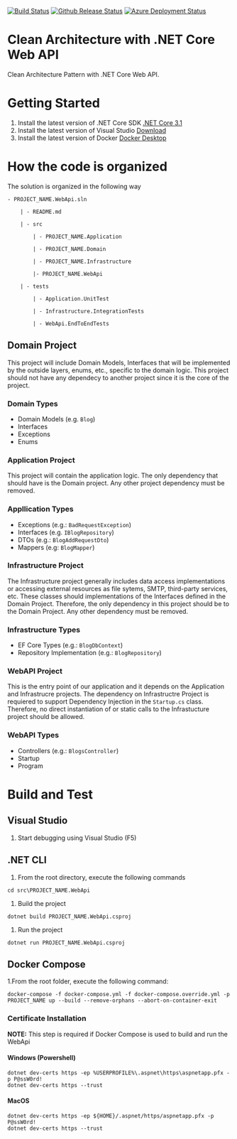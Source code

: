 [![Build Status](https://hack3rlife.visualstudio.com/Github/_apis/build/status/hack3rlife.cleanarchitecture-blog-azure?branchName=main)](https://hack3rlife.visualstudio.com/Github/_build/latest?definitionId=5&branchName=main)
[![Github Release Status](https://hack3rlife.visualstudio.com/Github/_apis/build/status/hack3rlife.cleanarchitecture-blog-azure?branchName=main&label=Github-Release)](https://hack3rlife.visualstudio.com/Github/_build/latest?definitionId=5&branchName=main)
[![Azure Deployment Status](https://hack3rlife.visualstudio.com/Github/_apis/build/status/hack3rlife.cleanarchitecture-blog-azure?branchName=main&label=Azure-Deployment)](https://hack3rlife.visualstudio.com/Github/_build/latest?definitionId=5&branchName=main)

# Clean Architecture with .NET Core Web API 
Clean Architecture Pattern with .NET Core Web API.

# Getting Started
1. Install the latest version of .NET Core SDK [.NET Core 3.1](https://dotnet.microsoft.com/en-us/download/dotnet/3.1)
1. Install the latest version of Visual Studio [Download](https://visualstudio.microsoft.com/downloads/) 
1. Install the latest version of Docker [Docker Desktop](https://www.docker.com/products/docker-desktop)

# How the code is organized
The solution is organized in the following way

    - PROJECT_NAME.WebApi.sln

        | - README.md

        | - src

            | - PROJECT_NAME.Application

            | - PROJECT_NAME.Domain

            | - PROJECT_NAME.Infrastructure

            |- PROJECT_NAME.WebApi

        | - tests

            | - Application.UnitTest

            | - Infrastructure.IntegrationTests

            | - WebApi.EndToEndTests

## Domain Project
This project will include Domain Models, Interfaces that will be implemented by the outside layers, enums, etc., specific to the domain logic.  This project should not have any dependecy to another project since it is the core of the project.

### Domain Types
* Domain Models (e.g. `Blog`)
* Interfaces
* Exceptions
* Enums

### Application Project
This project will contain the application logic. The only dependency that should have is the Domain project. Any other project dependency must be removed.

### Appllication Types
* Exceptions (e.g.: `BadRequestException`)
* Interfaces (e.g. `IBlogRepository`)
* DTOs (e.g.: `BlogAddRequestDto`)
* Mappers (e.g: `BlogMapper`)

### Infrastructure Project
The Infrastructure project generally includes data access implementations or accessing external resources as file sytems, SMTP, third-party services, etc.  These classes should implementations of the Interfaces defined in the Domain Project.  Therefore, the only dependency in this project should be to the Domain Project.  Any other dependency must be removed.

### Infrastructure Types
* EF Core Types (e.g.: `BlogDbContext`) 
* Repository Implementation (e.g.: `BlogRepository`)

### WebAPI Project
This is the entry point of our application and it depends on the Application and Infrastrucre projects.  The dependency on Infrastructre Project is requiered to support Dependency Injection in the `Startup.cs` class.  Therefore, no direct instantiation of or static calls to the Infrastucture project should be allowed.

### WebAPI Types
* Controllers (e.g.: `BlogsController`)
* Startup
* Program 

# Build and Test
## Visual Studio
1. Start debugging using Visual Studio (F5)

## .NET CLI
1. From the root directory, execute the following commands
```
cd src\PROJECT_NAME.WebApi
```
1. Build the project
```
dotnet build PROJECT_NAME.WebApi.csproj
```
1. Run the project
```
dotnet run PROJECT_NAME.WebApi.csproj
```

## Docker Compose
1.From the root folder, execute the following command:
```
docker-compose -f docker-compose.yml -f docker-compose.override.yml -p PROJECT_NAME up --build --remove-orphans --abort-on-container-exit
```

### Certificate Installation
<b>NOTE:</b> This step is required if Docker Compose is used to build and run the WebApi
#### Windows (Powershell)
```
dotnet dev-certs https -ep %USERPROFILE%\.aspnet\https\aspnetapp.pfx -p P@ssW0rd!
dotnet dev-certs https --trust
```

#### MacOS
```
dotnet dev-certs https -ep ${HOME}/.aspnet/https/aspnetapp.pfx -p P@ssW0rd!
dotnet dev-certs https --trust
```